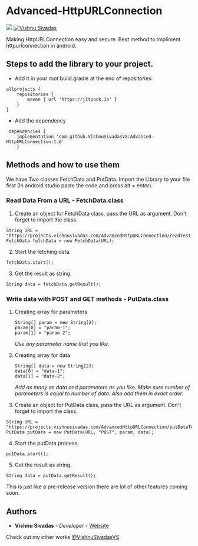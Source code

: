 # Advanced-HttpURLConnection
[![](https://jitpack.io/v/VishnuSivadasVS/Advanced-HttpURLConnection.svg)](https://jitpack.io/#VishnuSivadasVS/Advanced-HttpURLConnection)
[![Vishnu Sivadas](https://www.vishnusivadas.com/github/codequality.svg?style=flat)](https://github.com/VishnuSivadasVS)

Making HttpURLConnection easy and secure. Best method to impliment httpurlconnection in android.

## Steps to add the library to your project.

* Add it in your root build.gradle at the end of repositories:
```
allprojects {
	repositories {
		maven { url 'https://jitpack.io' }
	}
}
```
* Add the dependency
```
 dependencies {
 	implementation 'com.github.VishnuSivadasVS:Advanced-HttpURLConnection:1.0'
	}
```
## Methods and how to use them
We have Two classes FetchData and PutData. Import the Library to your file first (In android studio paste the code and press alt + enter).
### Read Data From a URL - FetchData.class
1. Create an object for FetchData class, pass the URL as argument. Don't forget to import the class.
```
String URL = "https://projects.vishnusivadas.com/AdvancedHttpURLConnection/readTest.php";
FetchData fetchData = new FetchData(URL);
```
2. Start the fetching data.
```
fetchData.start();
```
3. Get the result as string.
```
String data = fetchData.getResult();
```

### Write data with POST and GET methods - PutData.class
1. Creating array for parameters
   ```
   String[] param = new String[2];
   param[0] = "param-1";
   param[1] = "param-2";
   ```
   _Use any parameter name that you like._
   
2. Creating array for data
   ```
   String[] data = new String[2];
   data[0] = "data-1";
   data[1] = "data-2";
   ```
   _Add as many as data and parameters as you like. Make sure number of parameters is equal to number of data. Also add them in exact order._
	
3. Create an object for PutData class, pass the URL as argument. Don't forget to import the class.
```
String URL = "https://projects.vishnusivadas.com/AdvancedHttpURLConnection/putDataTest.php";
PutData putData = new PutData(URL, "POST", param, data);
```

4. Start the putData process.
```
putData.start();
```

5. Get the result as string.
```
String data = putData.getResult();
```

This is just like a pre-release version there are lot of other features coming soon.

## Authors

* **Vishnu Sivadas** - *Developer* - [Website](https://www.vishnusivadas.com/)

Check out my other works [@VishnuSivadasVS](https://github.com/VishnuSivadasVS)
